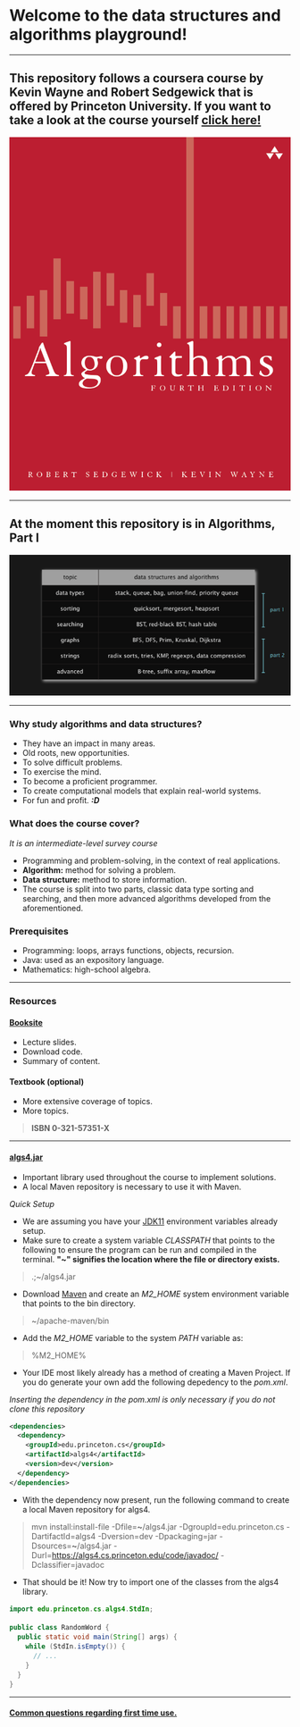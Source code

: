 # Welcome to the data structures and algorithms playground!

---

## This repository follows a coursera course by Kevin Wayne and Robert Sedgewick that is offered by Princeton University. If you want to take a look at the course yourself [click here!](https://www.coursera.org/learn/algorithms-part1)

![algorithms-book](imgs/algorithms-fourth-edition.png)

---

## At the moment this repository is in Algorithms, Part I

![img.png](imgs/topics-covered.png)

---

### Why study algorithms and data structures?
- They have an impact in many areas.
- Old roots, new opportunities.
- To solve difficult problems.
- To exercise the mind.
- To become a proficient programmer.
- To create computational models that explain real-world systems.
- For fun and profit. ***:D***

### What does the course cover?
*It is an intermediate-level survey course*
- Programming and problem-solving, in the context of real applications.
- **Algorithm:** method for solving a problem.
- **Data structure:** method to store information.
- The course is split into two parts, classic data type sorting and searching, and then more advanced algorithms developed from the aforementioned.

### Prerequisites
- Programming: loops, arrays functions, objects, recursion.
- Java: used as an expository language.
- Mathematics: high-school algebra.

---
### Resources
#### [Booksite](https://algs4.cs.princeton.edu/home/)
- Lecture slides.
- Download code.
- Summary of content.

#### Textbook (optional)
- More extensive coverage of topics.
- More topics.
> **ISBN 0-321-57351-X**

---

#### [algs4.jar](https://algs4.cs.princeton.edu/code/)
- Important library used throughout the course to implement solutions.
- A local Maven repository is necessary to use it with Maven.

*Quick Setup*

- We are assuming you have your [JDK11](https://www.oracle.com/java/technologies/javase/jdk11-archive-downloads.html) environment variables already setup.
- Make sure to create a system variable *CLASSPATH* that points to the following to ensure the program can be run and compiled in the terminal. **"~" signifies the location where the file or directory exists.**
> .;~/algs4.jar
- Download [Maven](https://maven.apache.org/download.cgi) and create an *M2_HOME* system environment variable that points to the bin directory.
> ~/apache-maven/bin
- Add the *M2_HOME* variable to the system *PATH* variable as:
> %M2_HOME%
- Your IDE most likely already has a method of creating a Maven Project. If you do generate your own add the following depedency to the *pom.xml*.

*Inserting the dependency in the pom.xml is only necessary if you do not clone this repository*

```xml
<dependencies>
  <dependency>
    <groupId>edu.princeton.cs</groupId>
    <artifactId>algs4</artifactId>
    <version>dev</version>
  </dependency>
</dependencies>
```

- With the dependency now present, run the following command to create a local Maven repository for algs4.
> mvn install:install-file -Dfile=**~**/algs4.jar -DgroupId=edu.princeton.cs -DartifactId=algs4 -Dversion=dev -Dpackaging=jar -Dsources=**~**/algs4.jar -Durl=https://algs4.cs.princeton.edu/code/javadoc/ -Dclassifier=javadoc

- That should be it! Now try to import one of the classes from the algs4 library.
```java
import edu.princeton.cs.algs4.StdIn;

public class RandomWord {
  public static void main(String[] args) {
    while (StdIn.isEmpty()) {
      // ...
    }
  }
}
```

---

#### [Common questions regarding first time use.](https://www.coursera.org/learn/algorithms-part1/discussions/forums/h-afoca0Eea9BxKnbLNeHg/threads/5G9HRPV0EemlYRLGbZc2cA)
